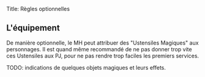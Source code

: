 Title: Règles optionnelles

## L'équipement

De manière optionnelle, le MH peut attribuer des "Ustensiles Magiques" aux
personnages. Il est quand même recommandé de ne pas donner trop vite ces
Ustensiles aux PJ, pour ne pas rendre trop faciles les premiers services.

TODO: indications de quelques objets magiques et leurs effets.
